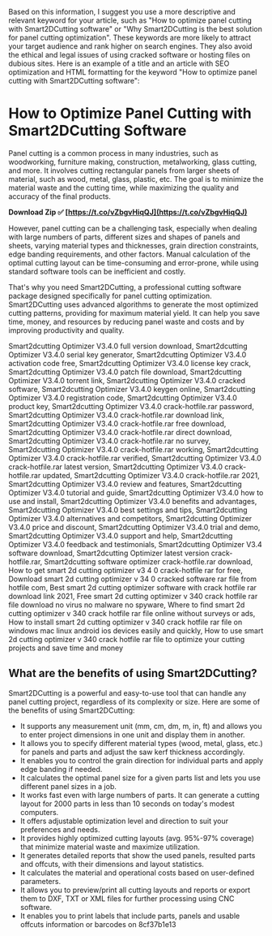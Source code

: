 Based on this information, I suggest you use a more descriptive and relevant keyword for your article, such as "How to optimize panel cutting with Smart2DCutting software" or "Why Smart2DCutting is the best solution for panel cutting optimization". These keywords are more likely to attract your target audience and rank higher on search engines. They also avoid the ethical and legal issues of using cracked software or hosting files on dubious sites.  Here is an example of a title and an article with SEO optimization and HTML formatting for the keyword "How to optimize panel cutting with Smart2DCutting software":  
# How to Optimize Panel Cutting with Smart2DCutting Software
 
Panel cutting is a common process in many industries, such as woodworking, furniture making, construction, metalworking, glass cutting, and more. It involves cutting rectangular panels from larger sheets of material, such as wood, metal, glass, plastic, etc. The goal is to minimize the material waste and the cutting time, while maximizing the quality and accuracy of the final products.
 
**Download Zip ✅ [https://t.co/vZbgvHiqQJ](https://t.co/vZbgvHiqQJ)**


 
However, panel cutting can be a challenging task, especially when dealing with large numbers of parts, different sizes and shapes of panels and sheets, varying material types and thicknesses, grain direction constraints, edge banding requirements, and other factors. Manual calculation of the optimal cutting layout can be time-consuming and error-prone, while using standard software tools can be inefficient and costly.
 
That's why you need Smart2DCutting, a professional cutting software package designed specifically for panel cutting optimization. Smart2DCutting uses advanced algorithms to generate the most optimized cutting patterns, providing for maximum material yield. It can help you save time, money, and resources by reducing panel waste and costs and by improving productivity and quality.
 
Smart2dcutting Optimizer V3.4.0 full version download,  Smart2dcutting Optimizer V3.4.0 serial key generator,  Smart2dcutting Optimizer V3.4.0 activation code free,  Smart2dcutting Optimizer V3.4.0 license key crack,  Smart2dcutting Optimizer V3.4.0 patch file download,  Smart2dcutting Optimizer V3.4.0 torrent link,  Smart2dcutting Optimizer V3.4.0 cracked software,  Smart2dcutting Optimizer V3.4.0 keygen online,  Smart2dcutting Optimizer V3.4.0 registration code,  Smart2dcutting Optimizer V3.4.0 product key,  Smart2dcutting Optimizer V3.4.0 crack-hotfile.rar password,  Smart2dcutting Optimizer V3.4.0 crack-hotfile.rar download link,  Smart2dcutting Optimizer V3.4.0 crack-hotfile.rar free download,  Smart2dcutting Optimizer V3.4.0 crack-hotfile.rar direct download,  Smart2dcutting Optimizer V3.4.0 crack-hotfile.rar no survey,  Smart2dcutting Optimizer V3.4.0 crack-hotfile.rar working,  Smart2dcutting Optimizer V3.4.0 crack-hotfile.rar verified,  Smart2dcutting Optimizer V3.4.0 crack-hotfile.rar latest version,  Smart2dcutting Optimizer V3.4.0 crack-hotfile.rar updated,  Smart2dcutting Optimizer V3.4.0 crack-hotfile.rar 2021,  Smart2dcutting Optimizer V3.4.0 review and features,  Smart2dcutting Optimizer V3.4.0 tutorial and guide,  Smart2dcutting Optimizer V3.4.0 how to use and install,  Smart2dcutting Optimizer V3.4.0 benefits and advantages,  Smart2dcutting Optimizer V3.4.0 best settings and tips,  Smart2dcutting Optimizer V3.4.0 alternatives and competitors,  Smart2dcutting Optimizer V3.4.0 price and discount,  Smart2dcutting Optimizer V3.4.0 trial and demo,  Smart2dcutting Optimizer V3.4.0 support and help,  Smart2dcutting Optimizer V3.4.0 feedback and testimonials,  Smart2dcutting Optimizer V3.4 software download,  Smart2dcutting Optimizer latest version crack-hotfile.rar,  Smart2dcutting software optimizer crack-hotfile.rar download,  How to get smart 2d cutting optimizer v3 4 0 crack-hotfile rar for free,  Download smart 2d cutting optimizer v 34 0 cracked software rar file from hotfile com,  Best smart 2d cutting optimizer software with crack hotfile rar download link 2021,  Free smart 2d cutting optimizer v 340 crack hotfile rar file download no virus no malware no spyware,  Where to find smart 2d cutting optimizer v 340 crack hotfile rar file online without surveys or ads,  How to install smart 2d cutting optimizer v 340 crack hotfile rar file on windows mac linux android ios devices easily and quickly,  How to use smart 2d cutting optimizer v 340 crack hotfile rar file to optimize your cutting projects and save time and money
 
## What are the benefits of using Smart2DCutting?
 
Smart2DCutting is a powerful and easy-to-use tool that can handle any panel cutting project, regardless of its complexity or size. Here are some of the benefits of using Smart2DCutting:
 
- It supports any measurement unit (mm, cm, dm, m, in, ft) and allows you to enter project dimensions in one unit and display them in another.
- It allows you to specify different material types (wood, metal, glass, etc.) for panels and parts and adjust the saw kerf thickness accordingly.
- It enables you to control the grain direction for individual parts and apply edge banding if needed.
- It calculates the optimal panel size for a given parts list and lets you use different panel sizes in a job.
- It works fast even with large numbers of parts. It can generate a cutting layout for 2000 parts in less than 10 seconds on today's modest computers.
- It offers adjustable optimization level and direction to suit your preferences and needs.
- It provides highly optimized cutting layouts (avg. 95%-97% coverage) that minimize material waste and maximize utilization.
- It generates detailed reports that show the used panels, resulted parts and offcuts, with their dimensions and layout statistics.
- It calculates the material and operational costs based on user-defined parameters.
- It allows you to preview/print all cutting layouts and reports or export them to DXF, TXT or XML files for further processing using CNC software.
- It enables you to print labels that include parts, panels and usable offcuts information or barcodes on 8cf37b1e13


